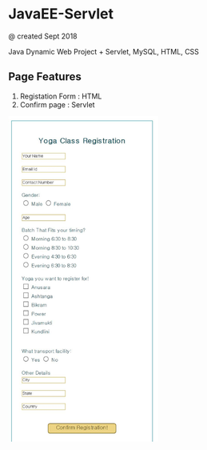 # JavaEE-Servlet

@ created Sept 2018

Java Dynamic Web Project + Servlet, MySQL, HTML, CSS

Page Features
-------------------

1. Registation Form : HTML
2. Confirm page : Servlet

<img src="https://github.com/JieunKwon/JavaEE-Servlet/blob/master/capture.JPG" width="300px">
